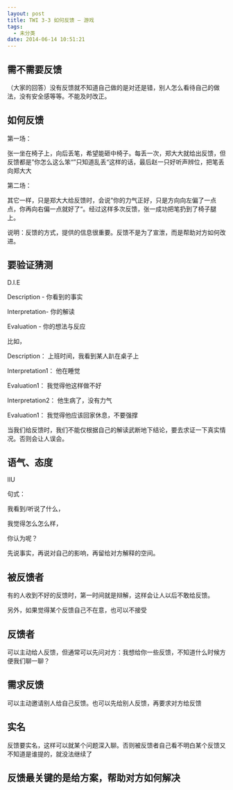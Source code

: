 ```yaml
---
layout: post
title: TWI 3-3 如何反馈 – 游戏
tags:
  - 未分类
date: 2014-06-14 10:51:21
---
```


## 需不需要反馈

（大家的回答）没有反馈就不知道自己做的是对还是错，别人怎么看待自己的做法，没有安全感等等。不能及时改正。

## 如何反馈

第一场：

张一坐在椅子上，向后丢笔，希望能砸中椅子。每丢一次，郑大大就给出反馈，但反馈都是”你怎么这么笨“”只知道乱丢“这样的话，最后赵一只好听声辨位，把笔丢向郑大大

第二场：

其它一样，只是郑大大给反馈时，会说”你的力气正好，只是方向向左偏了一点点，你再向右偏一点就好了“。经过这样多次反馈，张一成功把笔扔到了椅子腿上。

说明：反馈的方式，提供的信息很重要。反馈不是为了宣泄，而是帮助对方如何改进。

## 要验证猜测

D.I.E

Description - 你看到的事实

Interpretation- 你的解读

Evaluation - 你的想法与反应

比如，

Description： 上班时间，我看到某人趴在桌子上

Interpretation1： 他在睡觉

Evaluation1： 我觉得他这样做不好

Interpretation2： 他生病了，没有力气

Evaluation1： 我觉得他应该回家休息，不要强撑

当我们给反馈时，我们不能仅根据自己的解读武断地下结论，要去求证一下真实情况。否则会让人误会。

## 语气、态度

IIU

句式：

我看到/听说了什么，

我觉得怎么怎么样，

你认为呢？

先说事实，再说对自己的影响，再留给对方解释的空间。

## 被反馈者

有的人收到不好的反馈时，第一时间就是辩解，这样会让人以后不敢给反馈。

另外，如果觉得某个反馈自己不在意，也可以不接受

## 反馈者

可以主动给人反馈，但通常可以先问对方：我想给你一些反馈，不知道什么时候方便我们聊一聊？

## 需求反馈

可以主动邀请别人给自己反馈。也可以先给别人反馈，再要求对方给反馈

## 实名

反馈要实名，这样可以就某个问题深入聊。否则被反馈者自己看不明白某个反馈又不知道是谁提的，就没法继续了

## 反馈最关键的是给方案，帮助对方如何解决